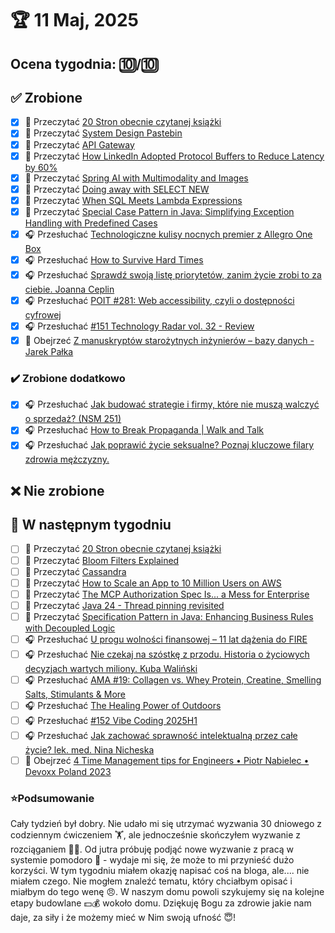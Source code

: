 # 🏆 11 Maj, 2025

## Ocena tygodnia: 🔟/🔟

## ✅ Zrobione
- [x] 📗 Przeczytać [20 Stron obecnie czytanej książki](https://github.com/BartoszDabek/bdabek.pl/blob/master/miscellaneous/books.md)
- [x] 📗 Przeczytać [System Design Pastebin](https://systemdesign.one/system-design-pastebin/)
- [x] 📗 Przeczytać [API Gateway](https://www.hellointerview.com/learn/system-design/deep-dives/api-gateway)
- [x] 📗 Przeczytać [How LinkedIn Adopted Protocol Buffers to Reduce Latency by 60%](https://newsletter.systemdesign.one/p/protocol-buffers-vs-json)
- [x] 📗 Przeczytać [Spring AI with Multimodality and Images](https://piotrminkowski.com/2025/03/04/spring-ai-with-multimodality-and-images/)
- [x] 📗 Przeczytać [Doing away with SELECT NEW](https://in.relation.to/2025/03/30/select-new/)
- [x] 📗 Przeczytać [When SQL Meets Lambda Expressions](https://blog.jooq.org/when-sql-meets-lambda-expressions/)
- [x] 📗 Przeczytać [Special Case Pattern in Java: Simplifying Exception Handling with Predefined Cases](https://java-design-patterns.com/patterns/special-case/)
- [x] 🎧 Przesłuchać [Technologiczne kulisy nocnych premier z Allegro One Box](https://podcast.allegro.tech/#technologiczne-kulisy-nocnych-premier-z-allegro-one-box)
- [x] 🎧 Przesłuchać [How to Survive Hard Times](https://effortlessenglishshow.com/how-to-survive-hard-times)
- [x] 🎧 Przesłuchać [Sprawdź swoją listę priorytetów, zanim życie zrobi to za ciebie. Joanna Ceplin](https://youtu.be/0xWtrxa7T4Y)
- [x] 🎧 Przesłuchać [POIT #281: Web accessibility, czyli o dostępności cyfrowej](https://porozmawiajmyoit.pl/poit-281-web-accessibility-czyli-o-dostepnosci-cyfrowej/)
- [x] 🎧 Przesłuchać [#151 Technology Radar vol. 32 - Review](https://patoarchitekci.io/151/)
- [x] 🎥 Obejrzeć [Z manuskryptów starożytnych inżynierów – bazy danych - Jarek Pałka](https://youtu.be/io8P3yKte6E)

### ✔️ Zrobione dodatkowo
- [x] 🎧 Przesłuchać [Jak budować strategie i firmy, które nie muszą walczyć o sprzedaż? (NSM 251)](https://youtu.be/5-6_HvKyHOI)
- [x] 🎧 Przesłuchać [How to Break Propaganda | Walk and Talk](https://effortlessenglishshow.com/how-to-break-propaganda-walk-and-talk)
- [x] 🎧 Przesłuchać [Jak poprawić życie seksualne? Poznaj kluczowe filary zdrowia mężczyzny.](https://youtu.be/qciJjl9P2-c)

## ❌ Nie zrobione

## 📝 W następnym tygodniu
- [ ] 📗 Przeczytać [20 Stron obecnie czytanej książki](https://github.com/BartoszDabek/bdabek.pl/blob/master/miscellaneous/books.md)
- [ ] 📗 Przeczytać [Bloom Filters Explained](https://systemdesign.one/bloom-filters-explained/)
- [ ] 📗 Przeczytać [Cassandra](https://www.hellointerview.com/learn/system-design/deep-dives/cassandra)
- [ ] 📗 Przeczytać [How to Scale an App to 10 Million Users on AWS](https://newsletter.systemdesign.one/p/aws-scale)
- [ ] 📗 Przeczytać [The MCP Authorization Spec Is... a Mess for Enterprise](https://blog.christianposta.com/the-updated-mcp-oauth-spec-is-a-mess/)
- [ ] 📗 Przeczytać [Java 24 - Thread pinning revisited](https://mikemybytes.com/2025/04/09/java24-thread-pinning-revisited/)
- [ ] 📗 Przeczytać [Specification Pattern in Java: Enhancing Business Rules with Decoupled Logic](https://java-design-patterns.com/patterns/specification/)
- [ ] 🎧 Przesłuchać [U progu wolności finansowej – 11 lat dążenia do FIRE](https://inwestomat.eu/u-progu-wolnosci-finansowej-11-lat-dazenia-do-fire/)
- [ ] 🎧 Przesłuchać [Nie czekaj na szóstkę z przodu. Historia o życiowych decyzjach wartych miliony. Kuba Waliński](https://youtu.be/Rr3aiATKIUs)
- [ ] 🎧 Przesłuchać [AMA #19: Collagen vs. Whey Protein, Creatine, Smelling Salts, Stimulants & More](https://www.hubermanlab.com/episode/ama-19-collagen-vs-whey-protein-creatine-smelling-salts-stimulants)
- [ ] 🎧 Przesłuchać [The Healing Power of Outdoors](https://effortlessenglishshow.com/the-healing-power-of-outdoors)
- [ ] 🎧 Przesłuchać [#152 Vibe Coding 2025H1](https://patoarchitekci.io/152/)
- [ ] 🎧 Przesłuchać [Jak zachować sprawność intelektualną przez całe życie? lek. med. Nina Nicheska](https://youtu.be/3jKMLHuQUEs)
- [ ] 🎥 Obejrzeć [4 Time Management tips for Engineers • Piotr Nabielec • Devoxx Poland 2023](https://youtu.be/kMnUjwu1lgc)

### ⭐Podsumowanie
Cały tydzień był dobry. Nie udało mi się utrzymać wyzwania 30 dniowego z codziennym ćwiczeniem 🏋️, ale jednocześnie skończyłem wyzwanie z rozciąganiem 🧘💪. Od jutra próbuję podjąć nowe wyzwanie z pracą w systemie pomodoro 🍅 - wydaje mi się, że może to mi przynieść dużo korzyści. W tym tygodniu miałem okazję napisać coś na bloga, ale.... nie miałem czego. Nie mogłem znaleźć tematu, który chciałbym opisać i miałbym do tego wenę 😠. W naszym domu powoli szykujemy się na kolejne etapy budowlane 💵💰 wokoło domu. Dziękuję Bogu za zdrowie jakie nam daje, za siły i że możemy mieć w Nim swoją ufność 😇!
